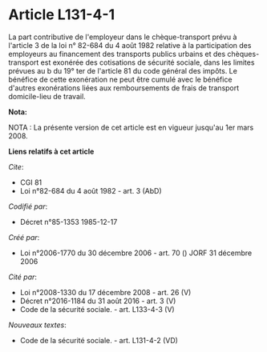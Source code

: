 # Article L131-4-1

La part contributive de l'employeur dans le chèque-transport prévu à l'article 3 de la loi n° 82-684 du 4 août 1982 relative
à la participation des employeurs au financement des transports publics urbains et des chèques-transport est exonérée des
cotisations de sécurité sociale, dans les limites prévues au b du 19° ter de l'article 81 du code général des impôts. Le
bénéfice de cette exonération ne peut être cumulé avec le bénéfice d'autres exonérations liées aux remboursements de frais de
transport domicile-lieu de travail.

**Nota:**

NOTA : La présente version de cet article est en vigueur jusqu'au 1er mars 2008.

**Liens relatifs à cet article**

_Cite_:

  - CGI 81
  - Loi n°82-684 du 4 août 1982 - art. 3 (AbD)

_Codifié par_:

  - Décret n°85-1353 1985-12-17

_Créé par_:

  - Loi n°2006-1770 du 30 décembre 2006 - art. 70 () JORF 31 décembre 2006

_Cité par_:

  - Loi n°2008-1330 du 17 décembre 2008 - art. 26 (V)
  - Décret n°2016-1184 du 31 août 2016 - art. 3 (V)
  - Code de la sécurité sociale. - art. L133-4-3 (V)

_Nouveaux textes_:

  - Code de la sécurité sociale. - art. L131-4-2 (VD)
